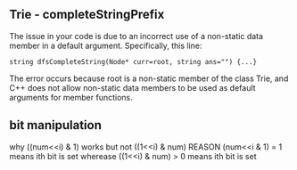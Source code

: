 ## Trie - completeStringPrefix
The issue in your code is due to an incorrect use of a non-static data member in a default argument. Specifically, this line:

```
string dfsCompleteString(Node* curr=root, string ans="") {...}
```
The error occurs because root is a non-static member of the class Trie, and C++ does not allow non-static data members to be used as default arguments for member functions.

## bit manipulation
why ((num<<i) & 1) works but not  ((1<<i) & num)
REASON
(num<<i & 1) = 1 means ith bit is set wherease
((1<<i) & num) > 0 means ith bit is set
